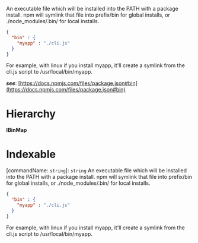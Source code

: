 

An executable file which will be installed into the PATH with a package install. npm will symlink that file into prefix/bin for global installs, or ./node\_modules/.bin/ for local installs.

```json
{
  "bin" : {
    "myapp" : "./cli.js"
  }
}
```

For example, with linux if you install myapp, it'll create a symlink from the cli.js script to /usr/local/bin/myapp.

*__see__*: [https://docs.npmjs.com/files/package.json#bin](https://docs.npmjs.com/files/package.json#bin)

# Hierarchy

**IBinMap**

# Indexable

\[commandName: `string`\]:&nbsp;`string`
An executable file which will be installed into the PATH with a package install. npm will symlink that file into prefix/bin for global installs, or ./node\_modules/.bin/ for local installs.

```json
{
  "bin" : {
    "myapp" : "./cli.js"
  }
}
```

For example, with linux if you install myapp, it'll create a symlink from the cli.js script to /usr/local/bin/myapp.

